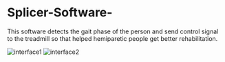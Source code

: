 # Splicer-Software-
This software detects the gait phase of the person and send control signal to the treadmill so that helped hemiparetic people get better rehabilitation.

![interface1](https://raw.githubusercontent.com/scao7/Splicer-Software-/main/images/interface.png)
![interface2](https://raw.githubusercontent.com/scao7/Splicer-Software-/main/images/interface2.png)
